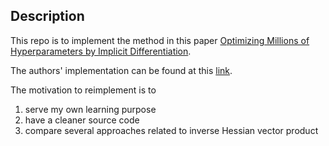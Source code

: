 ## Description

This repo is to implement the method in this paper [Optimizing Millions of Hyperparameters by Implicit Differentiation](https://arxiv.org/abs/1911.02590).

The authors' implementation can be found at this [link](https://github.com/lorraine2/implicit-hyper-opt).

The motivation to reimplement is to 
1. serve my own learning purpose
2. have a cleaner source code
3. compare several approaches related to inverse Hessian vector product